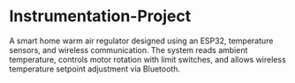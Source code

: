 # Instrumentation-Project
A smart home warm air regulator designed using an ESP32, temperature sensors, and wireless communication. The system reads ambient temperature, controls motor rotation with limit switches, and allows wireless temperature setpoint adjustment via Bluetooth.
